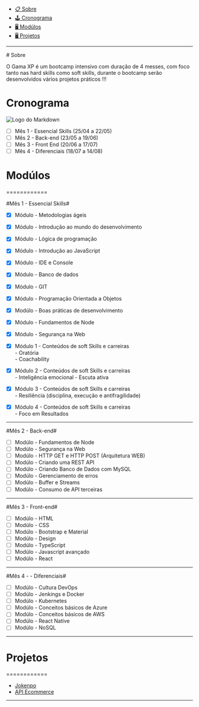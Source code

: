 - [📋 Sobre](#Sobre)
- [🕹 Cronograma](#Cronograma)
- [🖥 Modúlos](#Modúlos)
- [🖥 Projetos](#Projetos)

<hr>
# Sobre 

O Gama XP é um bootcamp intensivo com duração de 4 messes, com foco tanto nas hard skills como soft skills, durante o bootcamp serão desenvolvidos vários projetos práticos !!!

# Cronograma
![Logo do Markdown](https://i.imgur.com/v4kkfNO.png)

- [ ] Mês 1 - Essencial Skills (25/04 a  22/05)
- [ ] Mês 2 - Back-end (23/05 a 19/06)
- [ ] Mês 3 - Front End (20/06 a 17/07)
- [ ] Mês 4 - Diferenciais (18/07 a 14/08)

# Modúlos
============

#Mês 1 - Essencial Skills#
- [x] Módulo - Metodologias ágeis
- [x] Módulo - Introdução ao mundo do desenvolvimento
- [x] Módulo - Lógica de programação
- [x] Módulo - Introdução ao JavaScript
- [x] Módulo - IDE e Console
- [x] Módulo - Banco de dados
- [x] Módulo - GIT
- [x] Módulo - Programação Orientada a Objetos
- [x] Modúlo - Boas práticas de desenvolvimento
- [x] Módulo - Fundamentos de Node
- [x] Módulo - Segurança na Web <br>

- [x] Módulo 1  - Conteúdos de soft Skills e carreiras <br>
      - Oratória <br>
      - Coachability
- [x] Módulo 2  - Conteúdos de soft Skills e carreiras <br>
      - Inteligência emocional
      - Escuta ativa
- [x] Módulo 3  - Conteúdos de soft Skills e carreiras <br>
      - Resiliência (disciplina, execução e antifragilidade)
- [x] Módulo 4  - Conteúdos de soft Skills e carreiras <br>
      - Foco em Resultados
<hr>

#Mês 2 - Back-end#
- [ ] Modúlo - Fundamentos de Node
- [ ] Modúlo - Segurança na Web
- [ ] Modúlo - HTTP GET e HTTP POST
(Arquitetura WEB)
- [ ] Modúlo - Criando uma REST API
- [ ] Modúlo - Criando Banco de Dados
com MySQL
- [ ] Modúlo - Gerenciamento de erros
- [ ] Modúlo - Buffer e Streams
- [ ] Modúlo - Consumo de API terceiras

<hr>

#Mês 3 - Front-end# 
- [ ] Modúlo - HTML
- [ ] Modúlo - CSS
- [ ] Modúlo - Bootstrap e Material
- [ ] Modúlo - Design
- [ ] Modúlo - TypeScript
- [ ] Modúlo - Javascript avançado
- [ ] Modúlo - React

<hr>

#Mês 4 - - Diferenciais#
- [ ] Modúlo - Cultura DevOps
- [ ] Modúlo - Jenkings e Docker
- [ ] Modúlo - Kubernetes
- [ ] Modúlo - Conceitos básicos de Azure
- [ ] Modúlo - Conceitos básicos de AWS
- [ ] Modúlo - React Native
- [ ] Modúlo - NoSQL

<hr>

# Projetos
============

<!--ts-->
   * [Jokenpo](https://github.com/srtakatsumi/jokenpo)
   * [API Ecommerce](https://github.com/srtakatsumi/API-ecom)
<!--te-->

<hr>
